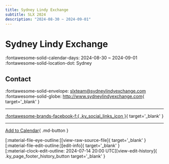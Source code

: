 ```yaml
---
title: Sydney Lindy Exchange
subtitle: SLX 2024
description: "2024-08-30 ~ 2024-09-01"
---
```


# Sydney Lindy Exchange 

:fontawesome-solid-calendar-days: 2024-08-30 ~ 2024-09-01  
:fontawesome-solid-location-dot: Sydney  

## Contact

:fontawesome-solid-envelope: <slxteam@sydneylindyexchange.com>  
:fontawesome-solid-globe: <http://www.sydneylindyexchange.com>{ target='_blank' }  

---

 [:fontawesome-brands-facebook-f:{ .ky_social_links_icon }](https://www.facebook.com/profile.php?id=100064863093984){ target='_blank' }

---

[Add to Calendar](https://swing.news/ics/en/2024/en_AU/sydney-lindy-exchange-2024.ics){ .md-button }

<div class="ky_page_footer" markdown>
<div class="ky_page_footer_trailing" markdown="span">
[:material-file-eye-outline:][view-raw-source-file]{ target='_blank' }
[:material-file-edit-outline:][edit-info]{ target='_blank' }
</div>
<div class="ky_page_footer_leading" markdown="span">
[:material-clock-edit-outline: 2024-07-14 20:00 UTC][view-edit-history]{ .ky_page_footer_history_button target='_blank' }
</div>
</div>

[view-raw-source-file]: https://github.com/swingdance/events/blob/main/2024/en_AU/sydney-lindy-exchange-2024.json "View Raw Source File"
[edit-info]: https://github.com/swingdance/events/issues/new?assignees=&labels=update+event&projects=&template=03-update_entity.yml&title=%5B2024%2Fen_AU%5D%20Sydney%20Lindy%20Exchange&region=en_AU&year=2024&id=sydney-lindy-exchange-2024&name=Sydney%20Lindy%20Exchange&org_id= "Edit Info"

[view-edit-history]: https://github.com/swingdance/events/commits/main/2024/en_AU/sydney-lindy-exchange-2024.json "View Edit History"
